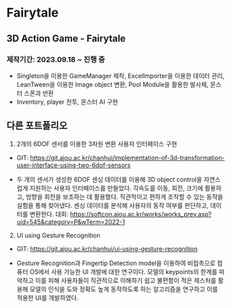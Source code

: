 # Fairytale
## 3D Action Game - Fairytale
### 제작기간: 2023.09.18 ~ 진행 중
-   Singleton을 이용한 GameManager 제작, Excellmporter을 이용한 데이터 관리, LeanTween을 이용한 Image object 변환, Pool Module을 활용한 발사체, 몬스터 스폰과 반환
-   Inventory, player 전투, 몬스터 AI 구현

## 다른 포트폴리오
1. 2개의 6DOF 센서를 이용한 3차원 변환 사용자 인터페이스 구현
- GIT: https://git.ajou.ac.kr/chanhui/implementation-of-3d-transformation-user-interface-using-two-6dof-sensors

- 두 개의 센서가 생성한 6DOF 센싱 데이터를 이용해 3D object control을 자연스럽게 지원하는 사용자 인터페이스를 만들었다. 각속도를 이동, 회전, 크기에 활용하고, 방향을 회전을 보조하는 데 활용했다. 직관적이고 편하게 조작할 수 있는 동작을 실험을 통해 찾아냈다. 센싱 데이터를 분석해 사용자의 동작 여부를 판단하고, 데이터를 변환한다.
대회: https://softcon.ajou.ac.kr/works/works_prev.asp?uid=545&category=P&wTerm=2022-1

2. UI using Gesture Recognition
- GIT: https://git.ajou.ac.kr/chanhui/ui-using-gesture-recognition

- Gesture Recognition과 Fingertip Detection model을 이용하여 비접촉으로 컴퓨터 OS에서 사용 가능한 UI 개발에 대한 연구이다. 모델의 keypoints의 한계를 파악하고 이를 피해 사용자들이 직관적으로 이해하기 쉽고 불편함이 적은 제스처를 활용해 모델의 인식을 도와 정확도 높게 동작하도록 하는 알고리즘을 연구하고 이를 적용한 UI를 개발하였다. 

